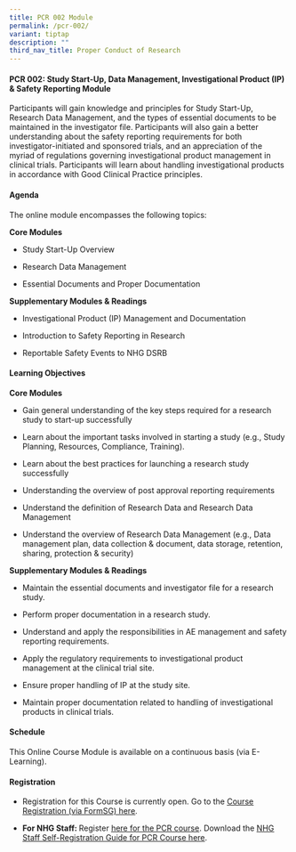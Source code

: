 ```yaml
---
title: PCR 002 Module
permalink: /pcr-002/
variant: tiptap
description: ""
third_nav_title: Proper Conduct of Research
---
```

<h4><strong>PCR 002: Study Start-Up, Data Management, Investigational Product (IP) &amp; Safety Reporting Module</strong></h4>
<p>Participants will gain knowledge and principles for Study Start-Up, Research
Data Management, and the types of essential documents to be maintained
in the investigator file. Participants will also gain a better understanding
about the safety reporting requirements for both investigator-initiated
and sponsored trials, and an appreciation of the myriad of regulations
governing investigational product management in clinical trials. Participants
will learn about handling investigational products in accordance with Good
Clinical Practice principles.</p>
<h4><strong>Agenda</strong></h4>
<p>The online module encompasses the following topics:</p>
<p><strong>Core Modules</strong>
</p>
<ul data-tight="true" class="tight">
<li>
<p>Study Start-Up Overview</p>
</li>
<li>
<p>Research Data Management</p>
</li>
<li>
<p>Essential Documents and Proper Documentation</p>
</li>
</ul>
<p><strong>Supplementary Modules &amp; Readings</strong>
</p>
<ul data-tight="true" class="tight">
<li>
<p>Investigational Product (IP) Management and Documentation</p>
</li>
<li>
<p>Introduction to Safety Reporting in Research</p>
</li>
<li>
<p>Reportable Safety Events to NHG DSRB</p>
</li>
</ul>
<h4><strong>Learning Objectives</strong></h4>
<p><strong>Core Modules</strong>
</p>
<ul data-tight="true" class="tight">
<li>
<p>Gain general understanding of the key steps required for a research study
to start-up successfully</p>
</li>
<li>
<p>Learn about the important tasks involved in starting a study (e.g., Study
Planning, Resources, Compliance, Training).</p>
</li>
<li>
<p>Learn about the best practices for launching a research study successfully</p>
</li>
<li>
<p>Understanding the overview of post approval reporting requirements</p>
</li>
<li>
<p>Understand the definition of Research Data and Research Data Management</p>
</li>
<li>
<p>Understand the overview of Research Data Management (e.g., Data management
plan, data collection &amp; document, data storage, retention, sharing,
protection &amp; security)</p>
</li>
</ul>
<p><strong>Supplementary Modules &amp; Readings</strong>
</p>
<ul data-tight="true" class="tight">
<li>
<p>Maintain the essential documents and investigator file for a research
study.</p>
</li>
<li>
<p>Perform proper documentation in a research study.</p>
</li>
<li>
<p>Understand and apply the responsibilities in AE management and safety
reporting requirements.</p>
</li>
<li>
<p>Apply the regulatory requirements to investigational product management
at the clinical trial site.</p>
</li>
<li>
<p>Ensure proper handling of IP at the study site.</p>
</li>
<li>
<p>Maintain proper documentation related to handling of investigational products
in clinical trials.</p>
</li>
</ul>
<h4><strong>Schedule</strong></h4>
<p>This Online Course Module is available on a continuous basis (via E-Learning).</p>
<h4><strong>Registration</strong></h4>
<ul data-tight="true" class="tight">
<li>
<p>Registration for this Course is currently open. Go to the <a href="https://form.gov.sg/66177cd0a14ba8cd75876ca4" rel="noopener nofollow" target="_blank"><u>Course Registration (via FormSG) here</u></a>.</p>
</li>
<li>
<p><strong>For NHG Staff: </strong>Register <a href="https://elearn.sg/nhg/Login/Login.aspx" rel="noopener nofollow" target="_blank"><u>here for the PCR course</u></a>.
Download the <a href="https://staging.d2xg4pfdtrypjl.amplifyapp.com/files/Training%20Files/PCR%20Course/NHG_Staff_Registration_Guide_for_PCR_Modules_v11_Jun_2024.pdf" rel="noopener noreferrer nofollow" target="_blank"><u>NHG Staff Self-Registration Guide for PCR Course here</u></a>.</p>
</li>
</ul>
<p></p>
<p></p>
<p></p>
<p></p>
<p></p>
<p></p>
<p></p>